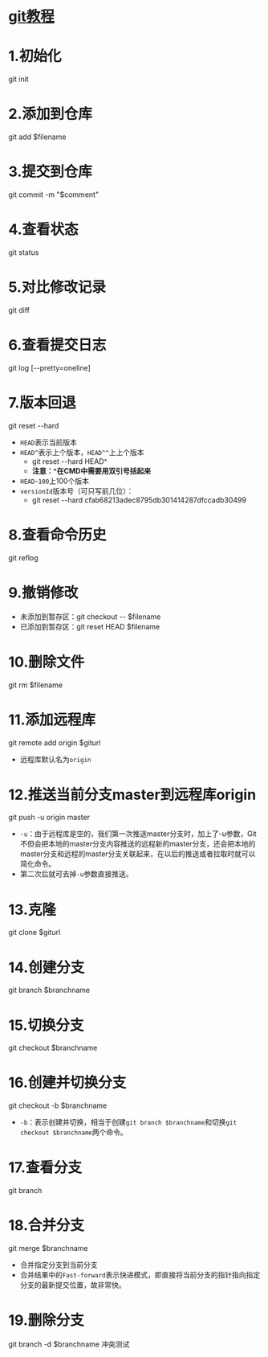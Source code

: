 # [git教程](https://www.liaoxuefeng.com/wiki/0013739516305929606dd18361248578c67b8067c8c017b000)
# 1.初始化
git init
# 2.添加到仓库
git add $filename
# 3.提交到仓库
git commit -m "$comment"
# 4.查看状态
git status
# 5.对比修改记录
git diff
# 6.查看提交日志
git log [--pretty=oneline]
# 7.版本回退
git reset --hard
- `HEAD`表示当前版本
- `HEAD^`表示上个版本，`HEAD^^`上上个版本
    - git reset --hard HEAD^
    -  **注意：^在CMD中需要用双引号括起来**
- `HEAD~100`上100个版本
- `versionId`版本号（可只写前几位）：
    -  git reset --hard cfab68213adec8795db301414287dfccadb30499
# 8.查看命令历史
git reflog
# 9.撤销修改
-  未添加到暂存区：git checkout -- $filename
-  已添加到暂存区：git reset HEAD $filename
# 10.删除文件
git rm $filename
# 11.添加远程库
git remote add origin $giturl
- 远程库默认名为`origin`
# 12.推送当前分支master到远程库origin
git push -u origin master
- `-u`：由于远程库是空的，我们第一次推送master分支时，加上了-u参数，Git不但会把本地的master分支内容推送的远程新的master分支，还会把本地的master分支和远程的master分支关联起来，在以后的推送或者拉取时就可以简化命令。
- 第二次后就可去掉`-u`参数直接推送。
# 13.克隆
git clone $giturl
# 14.创建分支
git branch $branchname
# 15.切换分支
git checkout $branchname
# 16.创建并切换分支
git checkout -b $branchname
- `-b`：表示创建并切换，相当于创建`git branch $branchname`和切换`git checkout $branchname`两个命令。
# 17.查看分支
git branch
# 18.合并分支
git merge $branchname
- 合并指定分支到当前分支
- 合并结果中的`Fast-forward`表示快进模式，即直接将当前分支的指针指向指定分支的最新提交位置，故非常快。
# 19.删除分支
git branch -d $branchname
冲突测试
